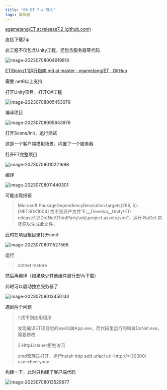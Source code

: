 ```yaml
---
title: "00 ET 7.x 导入"
tags: 服务器
---
```


[egametang/ET at release7.2 (github.com)](https://github.com/egametang/ET/tree/release7.2)

直接下载Zip

此工程不仅包含Unity工程，还包含服务器等代码

![image-20230708004919810](https://cdn.jsdelivr.net/gh/Chutj/CloudImg@master/imgimage-20230708004919810.png)



[ET/Book/1.1运行指南.md at master · egametang/ET · GitHub](https://github.com/egametang/ET/blob/master/Book/1.1运行指南.md)

需要.net6以上支持



打开Unity项目，打开C#工程

![image-20230708005453079](https://cdn.jsdelivr.net/gh/Chutj/CloudImg@master/imgimage-20230708005453079.png)



编译项目

![image-20230708005843976](https://cdn.jsdelivr.net/gh/Chutj/CloudImg@master/imgimage-20230708005843976.png)



打开Scene/Init，运行测试

这是一个客户端模拟场景，内置了一个服务器



打开ET完整项目

![image-20230708010221698](https://cdn.jsdelivr.net/gh/Chutj/CloudImg@master/imgimage-20230708010221698.png)

编译

![image-20230708011440301](https://cdn.jsdelivr.net/gh/Chutj/CloudImg@master/imgimage-20230708011440301.png)



可能出现报错

>   Microsoft.PackageDependencyResolution.targets(266, 5): [NETSDK1004] 找不到资产文件“E:\__Develop__Unity\ET-release7.2\DotNet\ThirdParty\obj\project.assets.json”。运行 NuGet 包还原以生成此文件。

此时在项目根目录打开cmd

![image-20230708011527566](https://cdn.jsdelivr.net/gh/Chutj/CloudImg@master/imgimage-20230708011527566.png)

运行

> dotnet restore

然后再编译（如果缺少其他组件自行去Vs下载）



此时可以启动独立服务器了

![image-20230708013450133](https://cdn.jsdelivr.net/gh/Chutj/CloudImg@master/imgimage-20230708013450133.png)

遇到两个问题

> 1.找不到应用程序
>
> 发现编译ET项目后的exe叫做App.exe，而代码里运行的叫做DoNet.exe，需要修改
>
> 2.HttpListener拒绝访问
>
> cmd管理员打开，运行netsh http add urlacl url=http://*:30300/ user=Everyone



构建一下，此时只构建了客户端代码

![image-20230708013529677](https://cdn.jsdelivr.net/gh/Chutj/CloudImg@master/imgimage-20230708013529677.png)



